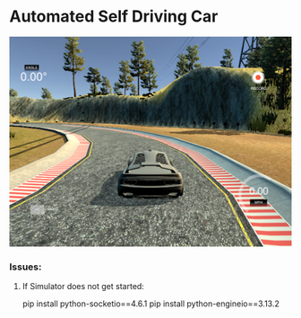 # Automated Self Driving Car

![photo](img.png)



### Issues:

1. If Simulator does not get started:

   pip install python-socketio==4.6.1
   pip install python-engineio==3.13.2
